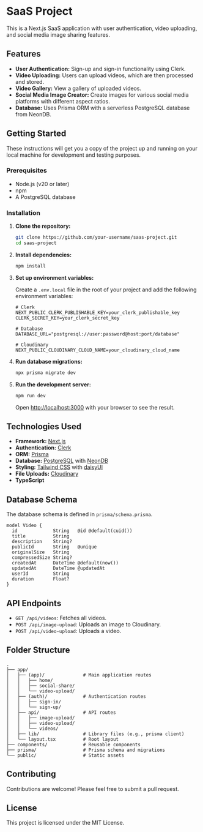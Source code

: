 # SaaS Project

This is a Next.js SaaS application with user authentication, video uploading, and social media image sharing features.

## Features

*   **User Authentication:** Sign-up and sign-in functionality using Clerk.
*   **Video Uploading:** Users can upload videos, which are then processed and stored.
*   **Video Gallery:** View a gallery of uploaded videos.
*   **Social Media Image Creator:** Create images for various social media platforms with different aspect ratios.
*   **Database:** Uses Prisma ORM with a serverless PostgreSQL database from NeonDB.

## Getting Started

These instructions will get you a copy of the project up and running on your local machine for development and testing purposes.

### Prerequisites

*   Node.js (v20 or later)
*   npm
*   A PostgreSQL database

### Installation

1.  **Clone the repository:**

    ```bash
    git clone https://github.com/your-username/saas-project.git
    cd saas-project
    ```

2.  **Install dependencies:**

    ```bash
    npm install
    ```

3.  **Set up environment variables:**

    Create a `.env.local` file in the root of your project and add the following environment variables:

    ```
    # Clerk
    NEXT_PUBLIC_CLERK_PUBLISHABLE_KEY=your_clerk_publishable_key
    CLERK_SECRET_KEY=your_clerk_secret_key

    # Database
    DATABASE_URL="postgresql://user:password@host:port/database"

    # Cloudinary
    NEXT_PUBLIC_CLOUDINARY_CLOUD_NAME=your_cloudinary_cloud_name
    ```

4.  **Run database migrations:**

    ```bash
    npx prisma migrate dev
    ```

5.  **Run the development server:**

    ```bash
    npm run dev
    ```

    Open [http://localhost:3000](http://localhost:3000) with your browser to see the result.

## Technologies Used

*   **Framework:** [Next.js](https://nextjs.org/)
*   **Authentication:** [Clerk](https://clerk.com/)
*   **ORM:** [Prisma](https://www.prisma.io/)
*   **Database:** [PostgreSQL](https://www.postgresql.org/) with [NeonDB](https://neon.tech/)
*   **Styling:** [Tailwind CSS](https://tailwindcss.com/) with [daisyUI](https://daisyui.com/)
*   **File Uploads:** [Cloudinary](https://cloudinary.com/)
*   **TypeScript**

## Database Schema

The database schema is defined in `prisma/schema.prisma`.

```prisma
model Video {
  id             String   @id @default(cuid())
  title          String
  description    String?
  publicId       String   @unique
  originalSize   String
  compressedSize String?
  createdAt      DateTime @default(now())
  updatedAt      DateTime @updatedAt
  userId         String
  duration       Float?
}
```

## API Endpoints

*   `GET /api/videos`: Fetches all videos.
*   `POST /api/image-upload`: Uploads an image to Cloudinary.
*   `POST /api/video-upload`: Uploads a video.

## Folder Structure

```
.
├── app/
│   ├── (app)/              # Main application routes
│   │   ├── home/
│   │   ├── social-share/
│   │   └── video-upload/
│   ├── (auth)/             # Authentication routes
│   │   ├── sign-in/
│   │   └── sign-up/
│   ├── api/                # API routes
│   │   ├── image-upload/
│   │   ├── video-upload/
│   │   └── videos/
│   ├── lib/                # Library files (e.g., prisma client)
│   └── layout.tsx          # Root layout
├── components/             # Reusable components
├── prisma/                 # Prisma schema and migrations
└── public/                 # Static assets
```

## Contributing

Contributions are welcome! Please feel free to submit a pull request.

## License

This project is licensed under the MIT License.
